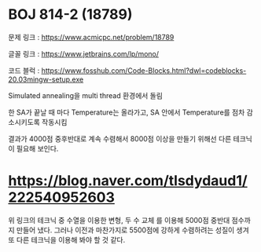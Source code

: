 # BOJ 814-2 (18789)
문제 링크 : https://www.acmicpc.net/problem/18789

글꼴 링크 : https://www.jetbrains.com/lp/mono/

코드 블럭 : https://www.fosshub.com/Code-Blocks.html?dwl=codeblocks-20.03mingw-setup.exe


Simulated annealing을 multi thread 환경에서 돌림

한 SA가 끝날 때 마다 Temperature는 올라가고, SA 안에서 Temperature를 점차 감소시키도록 작동시킴

결과가 4000점 중후반대로 계속 수렴해서 8000점 이상을 만들기 위해선 다른 테크닉이 필요해 보인다.



# https://blog.naver.com/tlsdydaud1/222540952603
위 링크의 테크닉 중 수열을 이용한 변형, 두 수 교체 를 이용해 5000점 중반대 점수까지 만들어 냈다.
그러나 이전과 마찬가지로 5500점에 강하게 수렴하려는 성질이 생겨 또 다른 테크닉을 이용해 봐야 할 것 같다.
